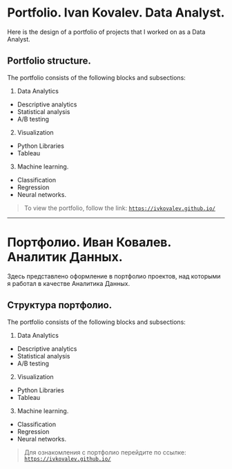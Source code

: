 # Portfolio. Ivan Kovalev. Data Analyst.
Here is the design of a portfolio of projects that I worked on as a Data Analyst.

## Portfolio structure.
The portfolio consists of the following blocks and subsections:
1. Data Analytics
- Descriptive analytics
- Statistical analysis
- A/B testing
2. Visualization
- Python Libraries
- Tableau
3. Machine learning.
- Classification
- Regression
- Neural networks.

> To view the portfolio, follow the link: [`https://ivkovalev.github.io/`](https://ivkovalev.github.io/)

---

# Портфолио. Иван Ковалев. Аналитик Данных.
Здесь представлено оформление в портфолио проектов, над которыми я работал в качестве Аналитика Данных.

## Структура портфолио.
The portfolio consists of the following blocks and subsections:
1. Data Analytics
- Descriptive analytics
- Statistical analysis
- A/B testing
2. Visualization
- Python Libraries
- Tableau
3. Machine learning.
- Classification
- Regression
- Neural networks.

> Для ознакомления с портфолио перейдите по ссылке: [`https://ivkovalev.github.io/`](https://ivkovalev.github.io/)

